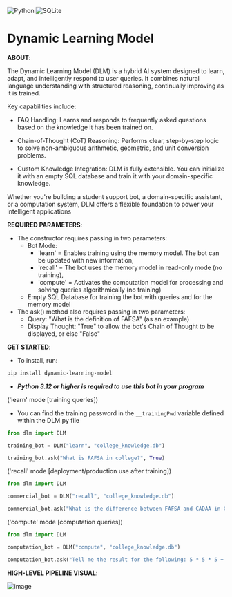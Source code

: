 ![Python](https://img.shields.io/badge/python-3670A0?style=for-the-badge&logo=python&logoColor=ffdd54)
![SQLite](https://img.shields.io/badge/SQLite-003B57?style=flat-square&logo=SQLite&logoColor=white)

# Dynamic Learning Model
**ABOUT**:

The Dynamic Learning Model (DLM) is a hybrid AI system designed to learn, adapt, and intelligently respond to user queries. It combines natural language understanding with structured reasoning, continually improving as it is trained.

Key capabilities include:

* FAQ Handling: Learns and responds to frequently asked questions based on the knowledge it has been trained on.

* Chain-of-Thought (CoT) Reasoning: Performs clear, step-by-step logic to solve non-ambiguous arithmetic, geometric, and unit conversion problems.

* Custom Knowledge Integration: DLM is fully extensible. You can initialize it with an empty SQL database and train it with your domain-specific knowledge.

Whether you're building a student support bot, a domain-specific assistant, or a computation system, DLM offers a flexible foundation to power your intelligent applications

**REQUIRED PARAMETERS**:
* The constructor requires passing in two parameters:
  - Bot Mode:
      - 'learn' = Enables training using the memory model. The bot can be updated with new information,
      - 'recall' = The bot uses the memory model in read-only mode (no training),
      - 'compute' = Activates the computation model for processing and solving queries algorithmically (no training)
  - Empty SQL Database for training the bot with queries and for the memory model
* The ask() method also requires passing in two parameters:
  - Query: "What is the definition of FAFSA" (as an example)
  - Display Thought: "True" to allow the bot's Chain of Thought to be displayed, or else "False"

**GET STARTED**:
* To install, run: 
```bash
pip install dynamic-learning-model
```
* ***Python 3.12 or higher is required to use this bot in your program***

('learn' mode [training queries])
* You can find the training password in the ```__trainingPwd``` variable defined within the DLM.py file
```python
from dlm import DLM

training_bot = DLM("learn", "college_knowledge.db")

training_bot.ask("What is FAFSA in college?", True)
```

('recall' mode [deployment/production use after training])
```python
from dlm import DLM

commercial_bot = DLM("recall", "college_knowledge.db")

commercial_bot.ask("What is the difference between FAFSA and CADAA in California?", False)
```

('compute' mode [computation queries])
```python
from dlm import DLM

computation_bot = DLM("compute", "college_knowledge.db")

computation_bot.ask("Tell me the result for the following: 5 * 5 * 5 + 5 / 5", True)
```

**HIGH-LEVEL PIPELINE VISUAL**:

![image](https://github.com/user-attachments/assets/e61d3f5d-87ca-4c81-bcb4-c28a0df65300)

